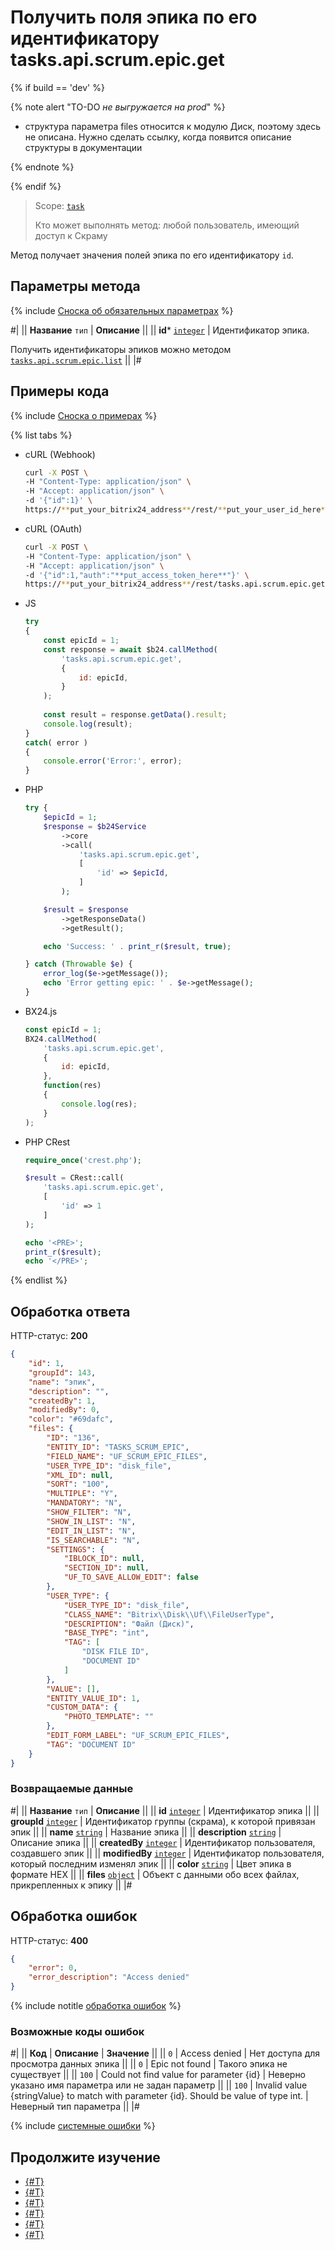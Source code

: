 # Получить поля эпика по его идентификатору tasks.api.scrum.epic.get

{% if build == 'dev' %}

{% note alert "TO-DO _не выгружается на prod_" %}

- структура параметра files относится к модулю Диск, поэтому здесь не описана. Нужно сделать ссылку, когда появится описание структуры в документации

{% endnote %}

{% endif %}

> Scope: [`task`](../../../scopes/permissions.md)
>
> Кто может выполнять метод: любой пользователь, имеющий доступ к Скраму

Метод получает значения полей эпика по его идентификатору `id`.

## Параметры метода

{% include [Сноска об обязательных параметрах](../../../../_includes/required.md) %}

#|
|| **Название**
`тип` | **Описание** ||
|| **id***
[`integer`](../../../data-types.md) | Идентификатор эпика.

Получить идентификаторы эпиков можно методом [`tasks.api.scrum.epic.list`](./tasks-api-scrum-epic-list.md) ||
|#

## Примеры кода

{% include [Сноска о примерах](../../../../_includes/examples.md) %}

{% list tabs %}

- cURL (Webhook)

    ```bash
    curl -X POST \
    -H "Content-Type: application/json" \
    -H "Accept: application/json" \
    -d '{"id":1}' \
    https://**put_your_bitrix24_address**/rest/**put_your_user_id_here**/**put_your_webbhook_here**/tasks.api.scrum.epic.get
    ```

- cURL (OAuth)

    ```bash
    curl -X POST \
    -H "Content-Type: application/json" \
    -H "Accept: application/json" \
    -d '{"id":1,"auth":"**put_access_token_here**"}' \
    https://**put_your_bitrix24_address**/rest/tasks.api.scrum.epic.get
    ```

- JS


    ```js
    try
    {
    	const epicId = 1;
    	const response = await $b24.callMethod(
    		'tasks.api.scrum.epic.get',
    		{
    			id: epicId,
    		}
    	);
    	
    	const result = response.getData().result;
    	console.log(result);
    }
    catch( error )
    {
    	console.error('Error:', error);
    }
    ```

- PHP


    ```php
    try {
        $epicId = 1;
        $response = $b24Service
            ->core
            ->call(
                'tasks.api.scrum.epic.get',
                [
                    'id' => $epicId,
                ]
            );
    
        $result = $response
            ->getResponseData()
            ->getResult();
    
        echo 'Success: ' . print_r($result, true);
    
    } catch (Throwable $e) {
        error_log($e->getMessage());
        echo 'Error getting epic: ' . $e->getMessage();
    }
    ```

- BX24.js

    ```js
    const epicId = 1;
    BX24.callMethod(
        'tasks.api.scrum.epic.get',
        {
            id: epicId,
        },
        function(res)
        {
            console.log(res);
        }
    );
    ```

- PHP CRest

    ```php
    require_once('crest.php');

    $result = CRest::call(
        'tasks.api.scrum.epic.get',
        [
            'id' => 1
        ]
    );

    echo '<PRE>';
    print_r($result);
    echo '</PRE>';
    ```

{% endlist %}

## Обработка ответа

HTTP-статус: **200**

```json
{
    "id": 1,
    "groupId": 143,
    "name": "эпик",
    "description": "",
    "createdBy": 1,
    "modifiedBy": 0,
    "color": "#69dafc",
    "files": {
        "ID": "136",
        "ENTITY_ID": "TASKS_SCRUM_EPIC",
        "FIELD_NAME": "UF_SCRUM_EPIC_FILES",
        "USER_TYPE_ID": "disk_file",
        "XML_ID": null,
        "SORT": "100",
        "MULTIPLE": "Y",
        "MANDATORY": "N",
        "SHOW_FILTER": "N",
        "SHOW_IN_LIST": "N",
        "EDIT_IN_LIST": "N",
        "IS_SEARCHABLE": "N",
        "SETTINGS": {
            "IBLOCK_ID": null,
            "SECTION_ID": null,
            "UF_TO_SAVE_ALLOW_EDIT": false
        },
        "USER_TYPE": {
            "USER_TYPE_ID": "disk_file",
            "CLASS_NAME": "Bitrix\\Disk\\Uf\\FileUserType",
            "DESCRIPTION": "Файл (Диск)",
            "BASE_TYPE": "int",
            "TAG": [
                "DISK FILE ID",
                "DOCUMENT ID"
            ]
        },
        "VALUE": [],
        "ENTITY_VALUE_ID": 1,
        "CUSTOM_DATA": {
            "PHOTO_TEMPLATE": ""
        },
        "EDIT_FORM_LABEL": "UF_SCRUM_EPIC_FILES",
        "TAG": "DOCUMENT ID"
    }
}
```

### Возвращаемые данные

#|
|| **Название**
`тип` | **Описание** ||
|| **id**
[`integer`](../../../data-types.md) | Идентификатор эпика ||
|| **groupId**
[`integer`](../../../data-types.md) | Идентификатор группы (скрама), к которой привязан эпик ||
|| **name**
[`string`](../../../data-types.md) | Название эпика ||
|| **description**
[`string`](../../../data-types.md) | Описание эпика ||
|| **createdBy**
[`integer`](../../../data-types.md) | Идентификатор пользователя, создавшего эпик ||
|| **modifiedBy**
[`integer`](../../../data-types.md) | Идентификатор пользователя, который последним изменял эпик ||
|| **color**
[`string`](../../../data-types.md) | Цвет эпика в формате HEX ||
|| **files**
[`object`](../../../data-types.md) | Объект с данными обо всех файлах, прикрепленных к эпику ||
|#

## Обработка ошибок

HTTP-статус: **400**

```json
{
    "error": 0,
    "error_description": "Access denied"
}
```

{% include notitle [обработка ошибок](../../../../_includes/error-info.md) %}

### Возможные коды ошибок

#|
|| **Код** | **Описание**  | **Значение** ||
|| `0` | Access denied | Нет доступа для просмотра данных эпика ||
|| `0` | Epic not found | Такого эпика не существует ||
|| `100` | Could not find value for parameter {id} | Неверно указано имя параметра или не задан параметр ||
|| `100` | Invalid value {stringValue} to match with parameter {id}. Should be value of type int. | Неверный тип параметра ||
|#

{% include [системные ошибки](../../../../_includes/system-errors.md) %}

## Продолжите изучение 

- [{#T}](./index.md)
- [{#T}](./tasks-api-scrum-epic-add.md)
- [{#T}](./tasks-api-scrum-epic-update.md)
- [{#T}](./tasks-api-scrum-epic-list.md)
- [{#T}](./tasks-api-scrum-epic-delete.md)
- [{#T}](./tasks-api-scrum-epic-get-fields.md)
